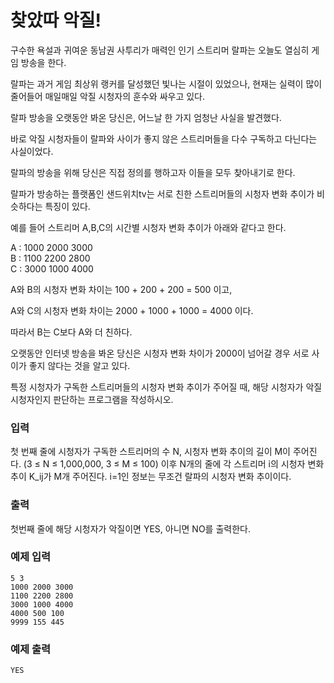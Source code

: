 # 찾았따 악질!

 구수한 욕설과 귀여운 동남권 사투리가 매력인 인기 스트리머 랄파는 오늘도 열심히 게임 방송을 한다.
 
 랄파는 과거 게임 최상위 랭커를 달성했던 빛나는 시절이 있었으나, 현재는 실력이 많이 줄어들어 매일매일 악질 시청자의 훈수와 싸우고 있다.
 
 랄파 방송을 오랫동안 봐온 당신은, 어느날 한 가지 엄청난 사실을 발견했다.
 
 바로 악질 시청자들이 랄파와 사이가 좋지 않은 스트리머들을 다수 구독하고 다닌다는 사실이었다.
 
 랄파의 방송을 위해 당신은 직접 정의를 행하고자 이들을 모두 찾아내기로 한다.
 
 
 랄파가 방송하는 플랫폼인 샌드위치tv는 서로 친한 스트리머들의 시청자 변화 추이가 비슷하다는 특징이 있다.
 
 예를 들어 스트리머 A,B,C의 시간별 시청자 변화 추이가 아래와 같다고 한다.
 
 A : 1000 2000 3000  
 B : 1100 2200 2800  
 C : 3000 1000 4000  
 
 A와 B의 시청자 변화 차이는 100 + 200 + 200 = 500 이고,
 
 A와 C의 시청자 변화 차이는 2000 + 1000 + 1000 = 4000 이다.
 
 따라서 B는 C보다 A와 더 친하다.
 
 오랫동안 인터넷 방송을 봐온 당신은 시청자 변화 차이가 2000이 넘어갈 경우 서로 사이가 좋지 않다는 것을 알고 있다.
 
 특정 시청자가 구독한 스트리머들의 시청자 변화 추이가 주어질 때, 해당 시청자가 악질 시청자인지 판단하는 프로그램을 작성하시오.
  
### 입력

첫 번째 줄에 시청자가 구독한 스트리머의 수 N, 시청자 변화 추이의 길이 M이 주어진다. (3 ≤ N ≤ 1,000,000, 3 ≤ M ≤ 100)
이후 N개의 줄에 각 스트리머 i의 시청자 변화 추이 K_ij가 M개 주어진다. 
i=1인 정보는 무조건 랄파의 시청자 변화 추이이다.


### 출력

첫번째 줄에 해당 시청자가 악질이면 YES, 아니면 NO를 출력한다.



### 예제 입력

```
5 3
1000 2000 3000
1100 2200 2800
3000 1000 4000
4000 500 100
9999 155 445
```

### 예제 출력

```
YES
```
